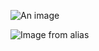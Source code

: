![An image](http://pic.kuan1.top/f5338f80e5d5054b5036d922e3961f0d.png)

![Image from alias](~assets/light.png)
